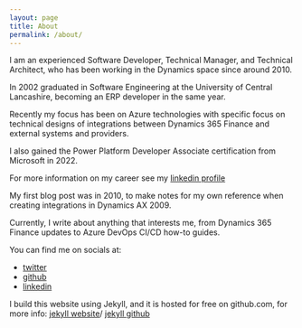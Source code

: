 ```yaml
---
layout: page
title: About
permalink: /about/
---
```


I am an experienced Software Developer, Technical Manager, and Technical Architect, who has been working in the Dynamics space since around 2010. 

In 2002 graduated in Software Engineering at the University of Central Lancashire, becoming an ERP developer in the same year.

Recently my focus has been on Azure technologies with specific focus on technical designs of integrations between Dynamics 365 Finance and external systems and providers. 

I also gained the Power Platform Developer Associate certification from Microsoft in 2022.

For more information on my career see my [linkedin profile](https://www.linkedin.com/in/anthonyblakedynamics/) 

My first blog post was in 2010, to make notes for my own reference when creating integrations in Dynamics AX 2009.

Currently, I write about anything that interests me, from Dynamics 365 Finance updates to Azure DevOps CI/CD how-to guides.

You can find me on socials at:
- [twitter][jekyll-organization]
- [github](https://github.com/jekyll/minima)
- [linkedin](https://www.linkedin.com/in/anthonyblakedynamics/) 

I build this website using Jekyll, and it is hosted for free on github.com, for more info:
[jekyll website][jekyll-organization]/
[jekyll github](https://github.com/jekyll/jekyll)


[jekyll-organization]: https://github.com/jekyll
